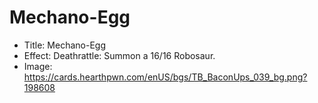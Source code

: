 # Mechano-Egg
- Title:  Mechano-Egg
- Effect:  Deathrattle: Summon a 16/16 Robosaur.
- Image:  https://cards.hearthpwn.com/enUS/bgs/TB_BaconUps_039_bg.png?198608
